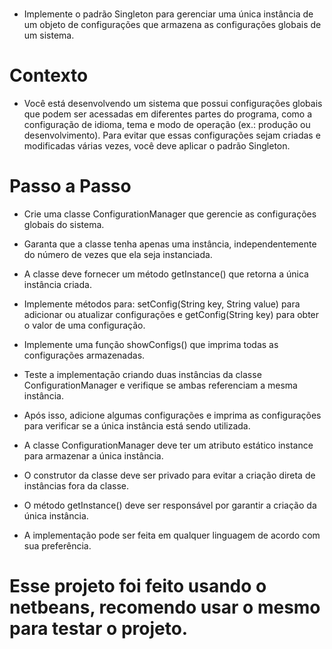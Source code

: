#
* Implemente o padrão Singleton para gerenciar uma única instância de um objeto de configurações que armazena as configurações globais de um sistema.

#
# Contexto

* Você está desenvolvendo um sistema que possui configurações globais que podem ser acessadas em diferentes partes do programa, como a configuração de idioma, tema e modo de operação (ex.: produção ou desenvolvimento). Para evitar que essas configurações sejam criadas e modificadas várias vezes, você deve aplicar o padrão Singleton.

#
# Passo a Passo

* Crie uma classe ConfigurationManager que gerencie as configurações globais do sistema.

* Garanta que a classe tenha apenas uma instância, independentemente do número de vezes que ela seja instanciada.

* A classe deve fornecer um método getInstance() que retorna a única instância criada.

* Implemente métodos para: setConfig(String key, String value) para adicionar ou atualizar configurações e getConfig(String key) para obter o valor de uma configuração.

* Implemente uma função showConfigs() que imprima todas as configurações armazenadas.

* Teste a implementação criando duas instâncias da classe ConfigurationManager e verifique se ambas referenciam a mesma instância. 

* Após isso, adicione algumas configurações e imprima as configurações para verificar se a única instância está sendo utilizada.

* A classe ConfigurationManager deve ter um atributo estático instance para armazenar a única instância.

* O construtor da classe deve ser privado para evitar a criação direta de instâncias fora da classe.

* O método getInstance() deve ser responsável por garantir a criação da única instância.

* A implementação pode ser feita em qualquer linguagem de acordo com sua preferência.

#

# Esse projeto foi feito usando o netbeans, recomendo usar o mesmo para testar o projeto.
